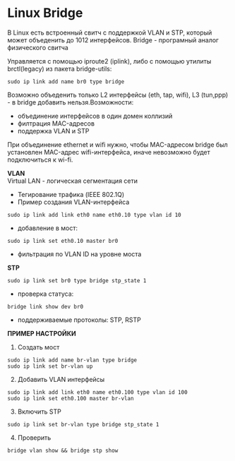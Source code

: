 # Linux Bridge

В Linux есть встроенный свитч с поддержкой VLAN и STP, который может объеденить до 1012 интерфейсов. Bridge - програмный аналог физического свитча   

Управляется с помощью iproute2 (iplink), либо с помощью утилиты brctl(legacy) из пакета bridge-utils:
 ```
sudo ip link add name br0 type bridge
```

Возможно объеденить только L2 интерфейсы (eth, tap, wifi), L3 (tun,ppp) - в bridge добавить нельзя.Возможности:
- объединение интерфейсов в один домен коллизий
- филтрация MAC-адресов
- поддержка VLAN и STP


При объединение ethernet и wifi нужно, чтобы MAC-адресом bridge был установлен MAC-адрес wifi-интерфейса, иначе невозможно будет подключиться к wi-fi.   


**VLAN**     
Virtual LAN - логическая сегментация сети
- Тегирование трафика (IEEE 802.1Q)
- Пример создания VLAN-интерфейса
```
sudo ip link add link eth0 name eth0.10 type vlan id 10
```
- добавление в мост:
```
sudo ip link set eth0.10 master br0
```
- фильтрация по VLAN ID на уровне моста

**STP**     
```
sudo ip link set br0 type bridge stp_state 1
```
- проверка статуса:
```
bridge link show dev br0
```
- поддерживаемые протоколы: STP, RSTP



**ПРИМЕР НАСТРОЙКИ**
1. Создать мост
```
sudo ip link add name br-vlan type bridge
sudo ip link set br-vlan up
```
2. Добавить VLAN интерфейсы
```
sudo ip link add link eth0 name eth0.100 type vlan id 100
sudo ip link set eth0.100 master br-vlan
```
3. Включить STP
```
sudo ip link set br-vlan type bridge stp_state 1
```
4. Проверить
```
bridge vlan show && bridge stp show
```
